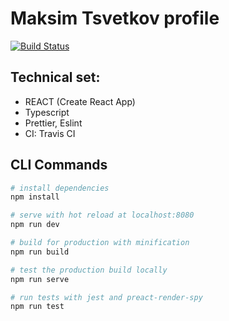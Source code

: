 # Maksim Tsvetkov profile

[![Build Status](https://travis-ci.org/MaxFlower/mt-profile.svg?branch=master)](https://travis-ci.org/MaxFlower/mt-profile)

## Technical set:
- REACT (Create React App)
- Typescript
- Prettier, Eslint
- CI: Travis CI  

## CLI Commands

``` bash
# install dependencies
npm install

# serve with hot reload at localhost:8080
npm run dev

# build for production with minification
npm run build

# test the production build locally
npm run serve

# run tests with jest and preact-render-spy 
npm run test
```
